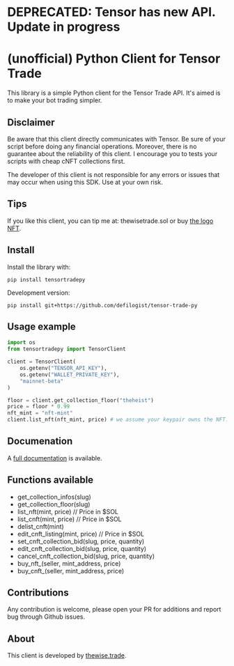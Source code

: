# DEPRECATED: Tensor has new API. Update in progress

# (unofficial) Python Client for Tensor Trade

This library is a simple Python client for the Tensor Trade API. It's aimed is 
to make your bot trading simpler.


## Disclaimer

Be aware that this client directly communicates with Tensor. Be sure of your
script before doing any financial operations. Moreover, there is no guarantee
about the reliability of this client. I encourage you to tests your scripts
with cheap cNFT collections first. 

The developer of this client is not responsible for any errors or issues that
may occur when using this SDK. Use at your own risk.

## Tips

If you like this client, you can tip me at: thewisetrade.sol or buy 
[the logo NFT](https://exchange.art/editions/9rukfGYfTxpmiRFrGvhSSCASsqhgsWGundBHNQB2vKPy).

## Install

Install the library with:

```
pip install tensortradepy
```


Development version:

```
pip install git+https://github.com/defilogist/tensor-trade-py
```

## Usage example

``` python
import os
from tensortradepy import TensorClient

client = TensorClient(
    os.getenv("TENSOR_API_KEY"),
    os.getenv("WALLET_PRIVATE_KEY"),
    "mainnet-beta"
)

floor = client.get_collection_floor("theheist")
price = floor * 0.99
nft_mint = "nft-mint"
client.list_nft(nft_mint, price) # we assume your keypair owns the NFT.
```

## Documenation

A [full documentation](https://tensortradepy.thewise.trade/) is available.

## Functions available

* get\_collection\_infos(slug)
* get\_collection\_floor(slug)
* list\_nft(mint, price) // Price in $SOL
* list\_cnft(mint, price) // Price in $SOL
* delist\_cnft(mint)
* edit\_cnft\_listing(mint, price) // Price in $SOL
* set\_cnft\_collection\_bid(slug, price, quantity)
* edit\_cnft\_collection\_bid(slug, price, quantity)
* cancel\_cnft\_collection\_bid(slug, price, quantity)
* buy\_nft\_(seller, mint\_address, price)
* buy\_cnft\_(seller, mint\_address, price)

## Contributions

Any contribution is welcome, please open your PR for additions and report bug
through Github issues.

## About

This client is developed by [thewise.trade](https://thewise.trade).
